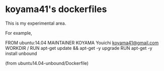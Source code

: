 # koyama41's dockerfiles

This is my experimental area.

For example,

  FROM ubuntu:14.04
  MAINTAINER KOYAMA Youichi <koyama41@gmail.com>
  WORKDIR /
  RUN apt-get update && apt-get -y upgrade
  RUN apt-get -y install unbound

(from ubuntu14.04-unbound/Dockerfile)
  